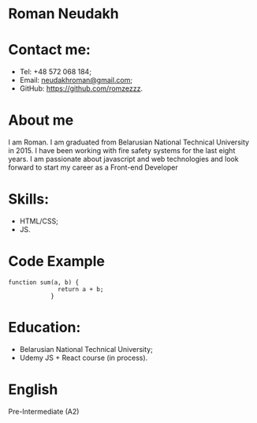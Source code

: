 # Roman Neudakh
# Contact me:
- Tel: +48 572 068 184;
- Email: neudakhroman@gmail.com;
- GitHub: https://github.com/romzezzz.

# About me
I am Roman. I am graduated from Belarusian National Technical University in 2015.
I have been working with fire safety systems for the last eight years. 
I am passionate about javascript and web technologies and look forward to start my career as a Front-end Developer

# Skills:
- HTML/CSS;
- JS.

# Code Example
```
function sum(a, b) {
              return a + b;
            } 
```

# Education:
- Belarusian National Technical University;
- Udemy JS + React course (in process).

# English
Pre-Intermediate (A2)

